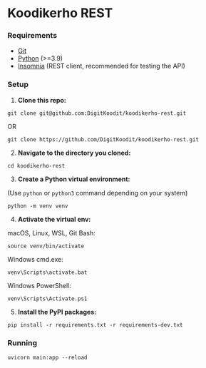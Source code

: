 # Koodikerho REST

### Requirements

- [Git](https://git-scm.com/downloads)
- [Python](https://www.python.org/downloads) (>=3.9)
- [Insomnia](https://insomnia.rest/download) (REST client, recommended for testing the API)

### Setup

1. **Clone this repo:**

```
git clone git@github.com:DigitKoodit/koodikerho-rest.git
```
OR
```
git clone https://github.com/DigitKoodit/koodikerho-rest.git
```

2. **Navigate to the directory you cloned:**

```
cd koodikerho-rest
```

3. **Create a Python virtual environment:**

(Use `python` or `python3` command depending on your system)
```
python -m venv venv
```

4. **Activate the virtual env:**

macOS, Linux, WSL, Git Bash:
```
source venv/bin/activate
```

Windows cmd.exe:
```
venv\Scripts\activate.bat
```

Windows PowerShell:
```
venv\Scripts\Activate.ps1
```

5. **Install the PyPI packages:**
```
pip install -r requirements.txt -r requirements-dev.txt
```

### Running

```
uvicorn main:app --reload
```
